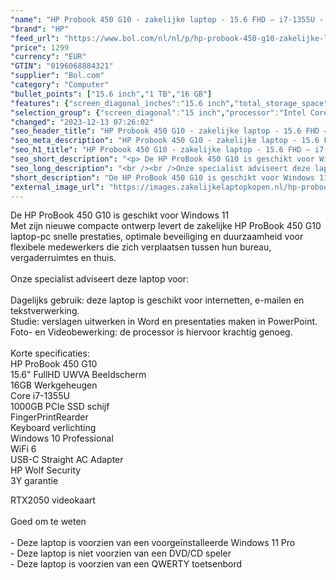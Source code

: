 ```yaml
---
"name": "HP Probook 450 G10 - zakelijke laptop - 15.6 FHD – i7-1355U - 16GB – 1TB – RTX2050 - W11P - Keyboard verlichting - 3 jaar garantie"
"brand": "HP"
"feed_url": "https://www.bol.com/nl/nl/p/hp-probook-450-g10-zakelijke-laptop-15-6-fhd-i7-1355u-16gb-1tb-rtx2050-w11p-keyboard-verlichting-3-jaar-garantie/9300000152675938"
"price": 1299
"currency": "EUR"
"GTIN": "0196068884321"
"supplier": "Bol.com"
"category": "Computer"
"bullet_points": ["15.6 inch","1 TB","16 GB"]
"features": {"screen_diagonal_inches":"15.6 inch","total_storage_space":"1 TB","memory_size":"16 GB"}
"selection_group": {"screen_diagonal":"15 inch","processor":"Intel Core i7","changed_price_past_3_days":false,"product_family":"Probook"}
"changed": "2023-12-13 07:26:02"
"seo_header_title": "HP Probook 450 G10 - zakelijke laptop - 15.6 FHD – i7-1355U - 16GB – 1TB – RTX2050 - W11P - Keyboard verlichting - 3 jaar garantie"
"seo_meta_description": "HP Probook 450 G10 - zakelijke laptop - 15.6 FHD – i7-1355U - 16GB – 1TB – RTX2050 - W11P - Keyboard verlichting - 3 jaar garantie"
"seo_h1_title": "HP Probook 450 G10 - zakelijke laptop - 15.6 FHD – i7-1355U - 16GB – 1TB – RTX2050 - W11P - Keyboard verlichting - 3 jaar garantie"
"seo_short_description": "<p> De HP ProBook 450 G10 is geschikt voor Windows 11<br />Met zijn nieuwe compacte ontwerp levert de zakelijke HP ProBook 450 G10 laptop-pc snelle prestaties, optimale beveiliging en duurzaamheid voor flexibele medewerkers die zich verplaatsen tussen hun bureau, vergaderruimtes en thuis."
"seo_long_description": "<br /><br />Onze specialist adviseert deze laptop voor:<br /><br />Dagelijks gebruik: deze laptop is geschikt voor internetten, e-mailen en tekstverwerking. <br />Studie: verslagen uitwerken in Word en presentaties maken in PowerPoint. <br />Foto- en Videobewerking: de processor is hiervoor krachtig genoeg. <br /><br />Korte specificaties:<br />HP ProBook 450 G10<br />15. 6\" FullHD UWVA Beeldscherm<br />16GB Werkgeheugen<br />Core i7-1355U<br />1000GB PCIe SSD schijf <br />FingerPrintRearder<br />Keyboard verlichting<br />Windows 10 Professional<br />WiFi 6<br />USB-C Straight AC Adapter<br />HP Wolf Security<br />3Y garantie </p> <p> RTX2050 videokaart<br /><br />Goed om te weten<br /><br />- Deze laptop is voorzien van een voorgeïnstalleerde Windows 11 Pro<br />- Deze laptop is niet voorzien van een DVD/CD speler<br />- Deze laptop is voorzien van een QWERTY toetsenbord </p>"
"short_description": "De HP ProBook 450 G10 is geschikt voor Windows 11 Met zijn nieuwe compacte ontwerp levert de zakelijke HP ProBook 450 G10 laptop-pc snelle prestaties, optimale beveiliging en duurzaamheid voor flexibele medewerkers die zich verplaatsen tussen hun bureau, vergaderruimtes en thuis. Onze specialist adviseert deze laptop voor: Dagelijks gebruik: deze laptop is geschikt voor internetten, e-mailen en tekstverwerking. Studie: verslagen uitwerken in Word en presentaties maken in PowerPoint. Foto- en Videobewerking: de processor is hiervoor krachtig genoeg. Korte specificaties: HP ProBook 450 G10 15.6\" FullHD UWVA Beeldscherm 16GB Werkgeheugen Core i7-1355U 1000GB PCIe SSD schijf FingerPrintRearder Keyboard verlichting Windows 10 Professional WiFi 6 USB-C Straight AC Adapter HP Wolf Security 3Y garantie RTX2050 videokaart Goed om te weten - Deze laptop is voorzien van een voorgeïnstalleerde Windows 11 Pro - Deze laptop is niet voorzien van een DVD/CD speler - Deze laptop is voorzien van een QWERTY toetsenbord"
"external_image_url": "https://images.zakelijkelaptopkopen.nl/hp-probook-450-g10-zakelijke-laptop-15-6-fhd-i7-1355u-16gb-1tb-rtx2050-w11p-keyboard-verlichting-3-jaar-garantie.webp"
---
```


<p> De HP ProBook 450 G10 is geschikt voor Windows 11<br />Met zijn nieuwe compacte ontwerp levert de zakelijke HP ProBook 450 G10 laptop-pc snelle prestaties, optimale beveiliging en duurzaamheid voor flexibele medewerkers die zich verplaatsen tussen hun bureau, vergaderruimtes en thuis.<br /><br />Onze specialist adviseert deze laptop voor:<br /><br />Dagelijks gebruik: deze laptop is geschikt voor internetten, e-mailen en tekstverwerking.<br />Studie: verslagen uitwerken in Word en presentaties maken in PowerPoint.<br />Foto- en Videobewerking: de processor is hiervoor krachtig genoeg.<br /><br />Korte specificaties:<br />HP ProBook 450 G10<br />15.6" FullHD UWVA Beeldscherm<br />16GB Werkgeheugen<br />Core i7-1355U<br />1000GB PCIe SSD schijf <br />FingerPrintRearder<br />Keyboard verlichting<br />Windows 10 Professional<br />WiFi 6<br />USB-C Straight AC Adapter<br />HP Wolf Security<br />3Y garantie </p> <p> RTX2050 videokaart<br /><br />Goed om te weten<br /><br />- Deze laptop is voorzien van een voorgeïnstalleerde Windows 11 Pro<br />- Deze laptop is niet voorzien van een DVD/CD speler<br />- Deze laptop is voorzien van een QWERTY toetsenbord </p>